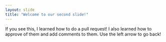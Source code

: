 ```yaml
---
layout: slide
title: "Welcome to our second slide!"
---
```

If you see this, I learned how to do a pull request! I also learned how to approve of them and add comments to them.
Use the left arrow to go back!
